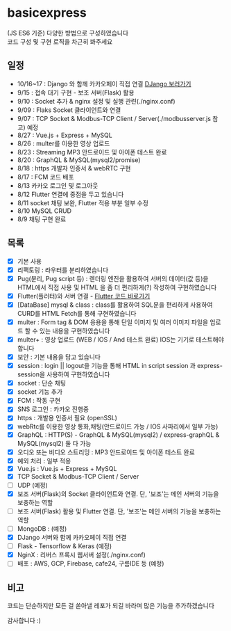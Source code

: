 # basicexpress
(JS ES6 기준) 다양한 방법으로 구성하였습니다  
코드 구성 및 구현 로직을 차근히 봐주세요  
   
## 일정
- 10/16~17 : Django 와 함께 카카오페이 직접 연결 [DJango 보러가기](https://github.com/doyle-flutter/basicDjangoPython)
- 9/15 : 접속 대기 구현 - 보조 서버(Flask) 활용 
- 9/10 : Socket 추가 & nginx 설정 및 실행 관련(./nginx.conf)
- 9/09 : Flaks Socket 클라이언트와 연결
- 9/07 : TCP Socket & Modbus-TCP Client / Server(./modbusserver.js 참고) 예정
- 8/27 : Vue.js + Express + MySQL
- 8/26 : multer를 이용한 영상 업로드
- 8/23 : Streaming MP3 안드로이드 및 아이폰 테스트 완료
- 8/20 : GraphQL & MySQL(mysql2/promise)
- 8/18 : https 개발자 인증서 & webRTC 구현
- 8/17 : FCM 코드 배포
- 8/13 카카오 로그인 및 로그아웃
- 8/12 Flutter 연결에 중점을 두고 있습니다  
- 8/11 socket 채팅 보완, Flutter 적용 부분 일부 수정  
- 8/10 MySQL CRUD  
- 8/9 채팅 구현 완료  
  
## 목록
- [x] 기본 사용
- [x] 리팩토링 : 라우터를 분리하였습니다
- [x] Pug(분리, Pug script 등) : 렌더링 엔진을 활용하여 서버의 데이터(값 등)을 HTML에서 직접 사용 및 HTML 을 좀 더 편리하게(?) 작성하여 구현하였습니다
- [x] Flutter(플러터)와 서버 연결 - [Flutter 코드 바로가기](https://github.com/doyle-flutter/basicflutter)
- [x] [DataBase] mysql & class : class를 활용하여 SQL문을 편리하게 사용하여 CURD를 HTML Fetch를 통해 구현하였습니다
- [x] multer : Form tag & DOM 응용을 통해 단일 이미지 및 여러 이미지 파일을 업로드 할 수 있는 내용을 구현하였습니다  
- [x] multer+ : 영상 업로드 (WEB / IOS / And 테스트 완료) IOS는 기기로 테스트해야합니다
- [x] 보안 : 기본 내용을 담고 있습니다
- [x] session : login || logout을 기능을 통해 HTML in script session 과 express-session을 사용하여 구현하였습니다
- [x] socket : 단순 채팅
- [x] socket 기능 추가
- [x] FCM : 작동 구현
- [x] SNS 로그인 : 카카오 진행중
- [x] https : 개발용 인증서 필요 (openSSL) 
- [x] webRtc를 이용한 영상 통화,채팅(안드로이드 가능 / IOS 사파리에서 일부 가능)
- [x] GraphQL :  HTTP(S) - GraphQL & MySQL(mysql2) / express-graphQL & MySQL(mysql2) 둘 다 가능
- [x] 오디오 또는 비디오 스트리밍 : MP3 안드로이드 및 아이폰 테스트 완료
- [x] 예외 처리 : 일부 적용
- [x] Vue.js : Vue.js + Express + MySQL
- [x] TCP Socket & Modbus-TCP Client / Server
- [ ] UDP (예정)
- [x] 보조 서버(Flask)의 Socket 클라이언트와 연결. 단, '보조'는 메인 서버의 기능을 보충하는 역할
- [ ] 보조 서버(Flask) 활용 및 Flutter 연결. 단, '보조'는 메인 서버의 기능을 보충하는 역할
- [ ] MongoDB : (예정)
- [x] DJango 서버와 함께 카카오페이 직접 연결
- [ ] Flask - Tensorflow & Keras (예정)
- [x] NginX : 리버스 프록시 웹서버 설정(./nginx.conf)
- [ ] 배포 : AWS, GCP, Firebase, cafe24, 구름IDE 등 (예정)

## 비고
코드는 단순하지만 모든 걸 쏟아낼 레포가 되길 바라며 많은 기능을 추가하겠습니다

감사합니다 :)
